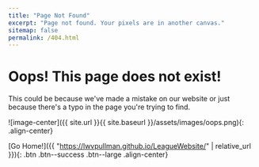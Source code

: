 ```yaml
---
title: "Page Not Found"
excerpt: "Page not found. Your pixels are in another canvas."
sitemap: false
permalink: /404.html
---
```


# Oops! This page does not exist!

This could be because we've made a mistake on our website or just because there's a typo in the page you're trying to find.

![image-center]({{ site.url }}{{ site.baseurl }}/assets/images/oops.png){: .align-center}

[Go Home!]({{ "https://lwvpullman.github.io/LeagueWebsite/" | relative_url }}){: .btn .btn--success .btn--large .align-center}
